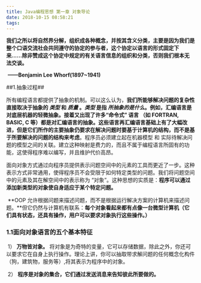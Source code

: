 ```yaml
---
title: Java编程思想 第一章 对象导论
date: 2018-10-15 08:58:21
tags:
---
```


​	**我们之所以将自然界分解，组织成各种概念，并按其含义分类，主要是因为我们是整个口语交流社会共同遵守的协定的参与者，这个协定以语言的形式固定下来......除非赞成这个协定中规定的有关语言信息的组织和分类，否则我们根本无法交谈。**

​												**——Benjamin Lee Whorf(1897~1941)**

##1.抽象过程##

​	所有编程语言都提供了抽象的机制。可以这么认为，**我们所能够解决问题的复杂性直接取决于抽象的 *类型* 和 *质量* **。*类型* 是指 *所抽象的是什么*。例如，汇编语言是对底层机器的轻微抽象。接着又出现了许多“命令式”  语言 （如 FORTRAN, BASIC, C 等）都是对汇编语言的抽象。这些语言再汇编语言基础上有了大幅改进，但是它们所作的主要抽象仍要求**在解决问题时要基于计算机的结构，而不是基于所要解决的问题的结构来考虑**。程序员必须建立起在机器模型 和 实际待解决问题的模型之间的关联。建立这种映射是费力的，而且不属于编程语言所固有的功能，这使得程序难以编写，并且维护代价高昂。

​	面向对象方式通过向程序员提供表示问题空间中的元素的工具而更近了一步。这种表示方式非常通用，使得程序员不会受限于如何特定类型的问题。我们将问题空间中的元素及其在解空间中的表示称为 “对象”。这种思想的实质是：**程序可以通过添加新类型的对象使自身适应于某个特定问题。**

​	**OOP 允许根据问题来描述问题，而不是根据运行解决方案的计算机来描述问题。**但它仍然与计算机有联系：**每个对象看起来都有点像一台微型计算机（它们具有状态，还具有操作，用户可以要求对象执行这些操作。）**

### 1.1面向对象语言的五个基本特征

​	1） **万物皆对象。** 将对象是为奇特的变量，它可以存储数据，除此之外，你还可以要求它在自身上执行操作。理论上讲，你可以抽取带求解问题的任何概念化构件（狗，建筑物，服务等）,将其表示为程序中的对象。

​	2） **程序是对象的集合，它们通过发送消息来告知彼此所要做的。**